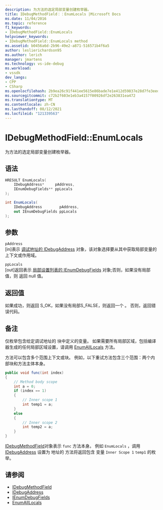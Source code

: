 ```yaml
---
description: 为方法的选定局部变量创建枚举器。
title: IDebugMethodField：：EnumLocals |Microsoft Docs
ms.date: 11/04/2016
ms.topic: reference
f1_keywords:
- IDebugMethodField::EnumLocals
helpviewer_keywords:
- IDebugMethodField::EnumLocals method
ms.assetid: b0456a6d-2b96-49e2-a871-516571b4f6a5
author: leslierichardson95
ms.author: lerich
manager: jmartens
ms.technology: vs-ide-debug
ms.workload:
- vssdk
dev_langs:
- CPP
- CSharp
ms.openlocfilehash: 2b9ea26c91f441ee5615e86bade7e1e412d59837e28d7fe3eedab06e715540c7
ms.sourcegitcommit: c72b2f603e1eb3a4157f00926df2e263831ea472
ms.translationtype: MT
ms.contentlocale: zh-CN
ms.lasthandoff: 08/12/2021
ms.locfileid: "121339563"
---
```

# <a name="idebugmethodfieldenumlocals"></a>IDebugMethodField::EnumLocals
为方法的选定局部变量创建枚举器。

## <a name="syntax"></a>语法

```cpp
HRESULT EnumLocals(
    IDebugAddress*     pAddress,
    IEnumDebugFields** ppLocals
);
```

```csharp
int EnumLocals(
    IDebugAddress        pAddress,
    out IEnumDebugFields ppLocals
);
```

## <a name="parameters"></a>参数
`pAddress`\
[in]表示 [调试地址的 IDebugAddress](../../../extensibility/debugger/reference/idebugaddress.md) 对象，该对象选择要从其中获取局部变量的上下文或作用域。

`ppLocals`\
[out]返回表示 [局部设置列表的 IEnumDebugFields](../../../extensibility/debugger/reference/ienumdebugfields.md) 对象;否则，如果没有局部值，则 返回 null 值。

## <a name="return-value"></a>返回值
如果成功，则返回 S_OK，如果没有局部S_FALSE，则返回一个 。 否则，返回错误代码。

## <a name="remarks"></a>备注
仅枚举包含给定调试地址的 块中定义的变量。 如果需要所有局部区域，包括编译器生成的任何局部区域设置，请调用 [EnumAllLocals](../../../extensibility/debugger/reference/idebugmethodfield-enumalllocals.md) 方法。

方法可以包含多个范围上下文或块。 例如，以下重试方法包含三个范围：两个内部块和方法主体本身。

```csharp
public void func(int index)
{
    // Method body scope
    int a = 0;
    if (index == 1)
    {
        // Inner scope 1
        int temp1 = a;
    }
    else
    {
        // Inner scope 2
        int temp2 = a;
    }
}
```

[IDebugMethodField](../../../extensibility/debugger/reference/idebugmethodfield.md)对象表示 `func` 方法本身。 例如 `EnumLocals` ，调用 [IDebugAddress](../../../extensibility/debugger/reference/idebugaddress.md) 设置为 地址的 方法将返回包含 变量 `Inner Scope 1` `temp1` 的枚举。

## <a name="see-also"></a>请参阅
- [IDebugMethodField](../../../extensibility/debugger/reference/idebugmethodfield.md)
- [IDebugAddress](../../../extensibility/debugger/reference/idebugaddress.md)
- [IEnumDebugFields](../../../extensibility/debugger/reference/ienumdebugfields.md)
- [EnumAllLocals](../../../extensibility/debugger/reference/idebugmethodfield-enumalllocals.md)
